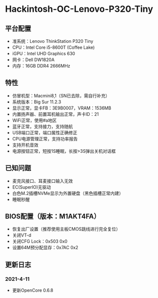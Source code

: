 # Hackintosh-OC-Lenovo-P320-Tiny

## 平台配置
* 准系统：Lenovo ThinkStation P320 Tiny
* CPU：Intel Core i5-8600T (Coffee Lake)
* iGPU：Intel UHD Graphics 630
* 网卡：Dell DW1820A
* 内存：16GB DDR4 2666MHz

## 特性
* 仿冒机型：Macmini8,1（SN已去除，需自行补充）
* 系统版本：Big Sur 11.2.3
* 显示正常，显卡FB：3E9B0007，VRAM：1536MB
* 内置扬声器、前置耳机输出正常，声卡ID：21
* WiFi正常，使用#a地区
* 蓝牙正常，支持接力，支持随航
* USB端口正常，端口属性正确修正
* CPU电源管理正常，支持功率报告
* 支持开机音效
* 电源按钮正常，短按1S睡眠，长按>3S弹出关机对话框

## 已知问题
* 麦克风接口、耳麦接口输入无效
* EC(SuperIO)无驱动
* 白色M.2插槽NVMe显示为外置硬盘（黑色插槽正常内建）
* 睡眠秒醒

## BIOS配置（版本：M1AKT4FA）
* 恢复出厂设置（推荐使用主板CMOS跳线进行完全复位）
* 关闭VT-d
* 关闭CFG Lock：0x503 0x0
* 设置64M预分配显存：0x7AC 0x2

## 更新日志
### 2021-4-11
* 更新OpenCore 0.6.8
